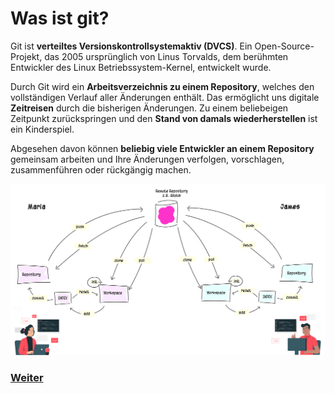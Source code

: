 # Was ist git?

Git ist **verteiltes Versionskontrollsystemaktiv (DVCS)**. Ein Open-Source-Projekt, das 2005 ursprünglich von Linus Torvalds, dem berühmten Entwickler des Linux Betriebssystem-Kernel, entwickelt wurde. 

Durch Git wird ein **Arbeitsverzeichnis zu einem Repository**, welches den vollständigen Verlauf aller Änderungen enthält. Das ermöglicht uns digitale **Zeitreisen** durch die bisherigen Änderungen. Zu einem beliebeigen Zeitpunkt zurückspringen und den **Stand von damals wiederherstellen** ist ein Kinderspiel.

Abgesehen davon können **beliebig viele Entwickler an einem Repository** gemeinsam arbeiten und Ihre Änderungen verfolgen, vorschlagen, zusammenführen oder rückgängig machen.

![Git-Workflow](./assets/images/git_workflow_repos.png)

### [Weiter](dvcs.md)
